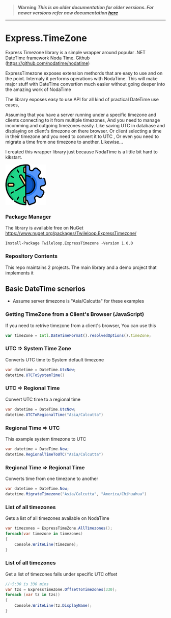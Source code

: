 > **Warning**
> ***This is an older documentation for older versions. For newer versions refer new documentation <a href="https://github.com/sangeethnandakumar/Twileloop.Timezone/blob/master/README.md">
    here
  </a>***

<hr/>

# Express.TimeZone

Express Timezone library is a simple wrapper around popular .NET DateTime framework Noda Time. Github (https://github.com/nodatime/nodatime)

ExpressTimezone exposes extension methords that are easy to use and on the point. Internaly it performs operations with NodaTime. This will make major stuff with DateTime convertion much easier without going deeper into the amazing work of NodaTime

The library exposes easy to use API for all kind of practical DateTime use cases,

Assuming that you have a server running under a specific timezone and clients connecting to it from multiple timezones, And you need to manage incomming and outgoing timezones easily. Like saving UTC in database and displaying on client's timezone on there browser. Or client selecting a time in their timezone and you need to convert it to UTC , Or even you need to migrate a time from one timezone to another. Likewise...

I created this wrapper library just because NodaTime is a little bit hard to kikstart.

![alt text](https://raw.githubusercontent.com/sangeethnandakumar/Express-Timezone-Library/master/ExpressTimezone/icon.png)

### Package Manager
The library is available free on NuGet
https://www.nuget.org/packages/Twileloop.ExpressTimezone/

```nuget
Install-Package Twileloop.ExpressTimezone -Version 1.0.0
```

### Repository Contents
This repo maintains 2 projects. The main library and a demo project that implements it

## Basic DateTime scnerios
* Assume server timezone is "Asia/Calcutta" for these examples

### Getting TimeZone from a Client's Browser (JavaScript)
If you need to retrive timezone from a client's browser, You can use this
```javascript
var timeZone = Intl.DateTimeFormat().resolvedOptions().timeZone;
```

### UTC => System Time Zone
Converts UTC time to System default timezone
```csharp
var datetime = DateTime.UtcNow;
datetime.UTCToSystemTime()
```

### UTC => Regional Time
Convert UTC time to a regional time
```csharp
var datetime = DateTime.UtcNow;
datetime.UTCToRegionalTime("Asia/Calcutta")
```

### Regional Time => UTC
This example system timezone to UTC
```csharp
var datetime = DateTime.Now;
datetime.RegionalTimeToUTC("Asia/Calcutta")
```

### Regional Time => Regional Time
Converts time from one timezone to another
```csharp
var datetime = DateTime.Now;
datetime.MigrateTimezone("Asia/Calcutta", "America/Chihuahua")
```

### List of all timezones
Gets a list of all timezones available on NodaTime
```csharp
var timezones = ExpressTimeZone.AllTimezones();
foreach(var timezone in timezones)
{
    Console.WriteLine(timezone);
}
```

### List of all timezones
Get a list of timezones falls under specific UTC offset
```csharp
//+5:30 is 330 mins
var tzs = ExpressTimeZone.OffsetToTimezones(330);
foreach (var tz in tzs))
{
    Console.WriteLine(tz.DisplayName);
}
```
